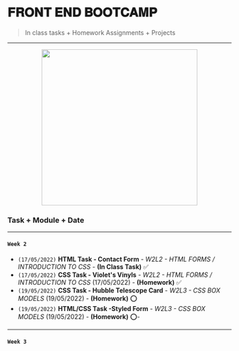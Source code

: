 # 𝐅𝐑𝐎𝐍𝐓 𝐄𝐍𝐃 𝐁𝐎𝐎𝐓𝐂𝐀𝐌𝐏
> In class tasks + Homework Assignments + Projects 
---
 <div id="graph" align="center">
       <img src="https://c.tenor.com/2-82oUmUUOYAAAAC/digimon-izzy.gif" width="350"/></div>
       
### Task + Module + Date
___
#### `Week 2`
- `(17/05/2022)` **HTML Task - Contact Form** - *W2L2 - HTML FORMS / INTRODUCTION TO CSS* - **(In Class Task)** ✅
- `(17/05/2022)` **CSS Task - Violet's Vinyls** - *W2L2 - HTML FORMS / INTRODUCTION TO CSS* (17/05/2022) - **(Homework)** ✅
- `(19/05/2022)` **CSS Task - Hubble Telescope Card** - *W2L3 - CSS BOX MODELS* (19/05/2022) - **(Homework)** ⭕
- `(19/05/2022)` **HTML/CSS Task -Styled Form** - *W2L3 - CSS BOX MODELS* (19/05/2022) - **(Homework)** ⭕-
---
#### `Week 3`
